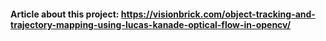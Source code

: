 #### Article about this project: https://visionbrick.com/object-tracking-and-trajectory-mapping-using-lucas-kanade-optical-flow-in-opencv/
